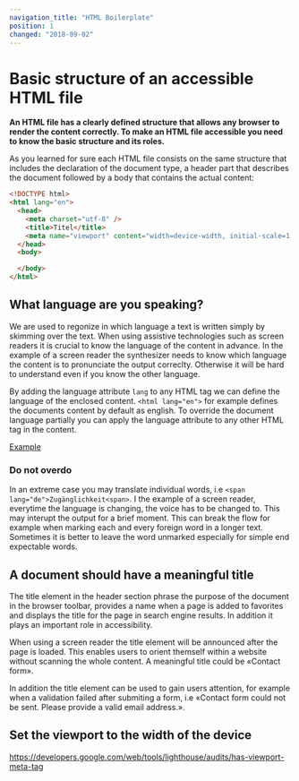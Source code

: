 ```yaml
---
navigation_title: "HTML Boilerplate"
position: 1
changed: "2018-09-02"
---
```


# Basic structure of an accessible HTML file

**An HTML file has a clearly defined structure that allows any browser to render the content correctly. To make an HTML file accessible you need to know the basic structure and its roles.**

As you learned for sure each HTML file consists on the same structure that includes the declaration of the document type, a header part that describes the document followed by a body that contains the actual content:

```html
<!DOCTYPE html>
<html lang="en">
  <head>
    <meta charset="utf-8" />
    <title>Titel</title>
    <meta name="viewport" content="width=device-width, initial-scale=1.0" />
  </head>
  <body>

  </body>
</html>
```

## What language are you speaking?
We are used to regonize in which language a text is written simply by skimming over the text. When using assistive technologies such as screen readers it is crucial to know the language of the content in advance. In the example of a screen reader the synthesizer needs to know which language the content is to pronunciate the output correclty. Otherwise it will be hard to understand even if you know the other language.

By adding the language attribute `lang` to any HTML tag we can define the language of the enclosed content. `<html lang="en">` for example defines the documents content by default as english. To override the document language partially you can apply the language attribute to any other HTML tag in the content.

[Example](_examples/languages)

### Do not overdo
In an extreme case you may translate individual words, i.e `<span lang="de">Zugänglichkeit<span>`. I the example of a screen reader, everytime the language is changing, the voice has to be changed to. This may interupt the output for a brief moment. This can break the flow for example when marking each and every foreign word in a longer text. Sometimes it is better to leave the word unmarked especially for simple end expectable words.

## A document should have a meaningful title
The title element in the header section phrase the purpose of the document in the browser toolbar, provides a name when a page is added to favorites and displays the title for the page in search engine results. In addition it plays an important role in accessibility.

When using a screen reader the title element will be announced after the page is loaded. This enables users to orient themself within a website without scanning the whole content. A meaningful title could be «Contact form».

In addition the title element can be used to gain users attention, for example when a validation failed after submiting a form, i.e «Contact form could not be sent. Please provide a valid email address.».

## Set the viewport to the width of the device
https://developers.google.com/web/tools/lighthouse/audits/has-viewport-meta-tag
